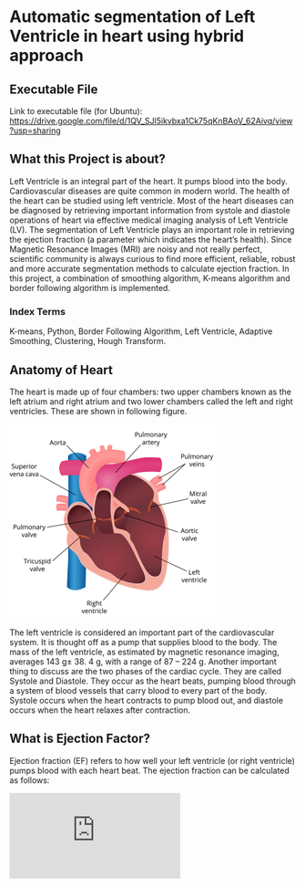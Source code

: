 # Automatic segmentation of Left Ventricle in heart using hybrid approach

## Executable File
Link to executable file (for Ubuntu): https://drive.google.com/file/d/1QV_SJl5ikvbxa1Ck75qKnBAoV_62Aivq/view?usp=sharing

## What this Project is about?
Left Ventricle is an integral part of the heart. It pumps blood into the body. Cardiovascular diseases are quite common in modern world. The health of the heart can be studied using left ventricle. Most of the heart diseases can be diagnosed by retrieving important information from systole and diastole operations of heart via effective medical imaging analysis of Left Ventricle (LV). The segmentation of Left Ventricle plays an important role in retrieving the ejection fraction (a parameter which indicates the heart’s health). Since Magnetic Resonance Images (MRI) are noisy and not really perfect, scientific community is always curious to find more efficient, reliable, robust and more accurate segmentation methods to calculate ejection fraction.
 In this project, a combination of smoothing algorithm, K-means algorithm and border following algorithm is implemented.
 

### Index Terms
K-means, Python, Border Following Algorithm, Left Ventricle, Adaptive Smoothing, Clustering, Hough Transform.

## Anatomy of Heart
The heart is made up of four chambers: two upper chambers known as the left atrium and right atrium and two lower chambers called the left and right ventricles. These are shown in following figure.

![alt text](Report_files/heart.PNG)

The left ventricle is considered an important part of the cardiovascular system. It is thought off as a pump that supplies blood to the body. The mass of the left ventricle, as estimated by magnetic resonance imaging, averages 143 g± 38. 4 g, with a range of 87 – 224 g. 
Another important thing to discuss are the two phases of the cardiac cycle. They are called Systole and Diastole. They occur as the heart beats, pumping blood through a system of blood vessels that carry blood to every part of the body. Systole occurs when the heart contracts to pump blood out, and diastole occurs when the heart relaxes after contraction. 
## What is Ejection Factor?
Ejection fraction (EF) refers to how well your left ventricle (or right ventricle) pumps blood with each heart beat. The ejection fraction can be calculated as follows:

![first](https://latex.codecogs.com/gif.latex?%5Cbegin%7Bequation%7D%20%5Cmathrm%7BEF%7D%3D%5Cfrac%7BV_%7B%5Cmathrm%7Bendo%7D%7D%5Cleft%28t_%7B%5Cmathrm%7BD%7D%7D%5Cright%29-V_%7B%5Cmathrm%7Bendo%7D%7D%28t%5Cmathrm%7Bs%7D%29%7D%7BV_%7B%5Cmathrm%7Bendo%7D%7D%5Cleft%28t_%7B%5Cmathrm%7BD%7D%7D%5Cright%29%7D%5Clabel%7Beq%3A-9%7D%20%5Cend%7Bequation%7D)


